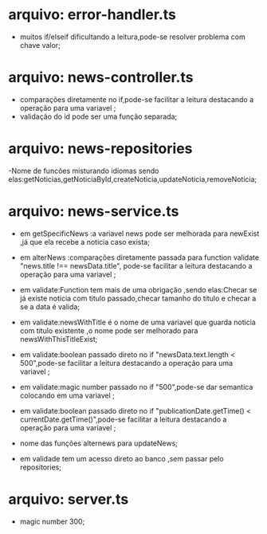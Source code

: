 # arquivo: error-handler.ts
- muitos if/elseif dificultando a leitura,pode-se resolver problema com chave valor;

# arquivo: news-controller.ts
- comparações diretamente no if,pode-se facilitar a leitura destacando a operação para uma variavel ;
- validação do id pode ser uma função separada;

# arquivo: news-repositories

-Nome de funcões misturando idiomas sendo elas:getNoticias,getNoticiaById,createNoticia,updateNoticia,removeNoticia;

# arquivo: news-service.ts
- em getSpecificNews :a variavel news pode ser melhorada para newExist ,já que ela recebe a noticia caso exista;

- em alterNews :comparações diretamente passada para function validate "news.title !== newsData.title", pode-se facilitar a leitura destacando a operação para uma variavel ;

- em validate:Function tem mais de uma obrigação ,sendo elas:Checar se já existe noticia com titulo passado,checar tamanho do titulo e checar a se a data é valida;

- em validate:newsWithTitle é o nome de uma variavel que guarda noticia com titulo existente ,o nome pode ser melhorado para newsWithThisTitleExist;

- em validate:boolean passado direto no if "newsData.text.length < 500",pode-se facilitar a leitura destacando a operação para uma variavel ;

- em validate:magic number passado no if "500",pode-se dar semantica colocando em uma variavel ;

- em validate:boolean passado direto no if "publicationDate.getTime() < currentDate.getTime()",pode-se facilitar a leitura destacando a operação para uma variavel ;

- nome das funções alternews para updateNews;

- em validade tem um acesso direto ao banco ,sem passar pelo repositories;
# arquivo: server.ts
- magic number 300;
